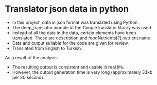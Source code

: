 # Translator json data in python

- In this project, data in json format was translated using Python.
- The deep_translator module of the GoogleTranslator library was used.
- Instead of all the data in the data, certain elements have been translated. These are description and foodNutrients[?].nutrient.name.
- Data and output suitable for the code are given for review.
- Translated from English to Turkish.

As a result of the analysis:
- The resulting output is consistent and usable in real life.
- However, the output generation time is very long (approximately 33kb per 30 second).
